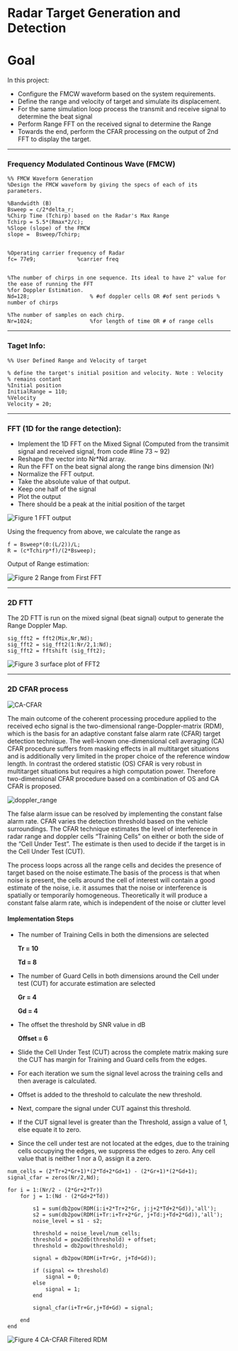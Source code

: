 # Radar Target Generation and Detection


# Goal

In this project:


*   Configure the FMCW waveform based on the system requirements.
*   Define the range and velocity of target and simulate its displacement.
*   For the same simulation loop process the transmit and receive signal to determine the beat signal
*   Perform Range FFT on the received signal to determine the Range
*   Towards the end, perform the CFAR processing on the output of 2nd FFT to display the target.

---

### Frequency Modulated Continous Wave (FMCW)
```
%% FMCW Waveform Generation
%Design the FMCW waveform by giving the specs of each of its parameters.

%Bandwidth (B)
Bsweep = c/2*delta_r;
%Chirp Time (Tchirp) based on the Radar's Max Range
Tchirp = 5.5*(Rmax*2/c);
%Slope (slope) of the FMCW
slope =  Bsweep/Tchirp;


%Operating carrier frequency of Radar 
fc= 77e9;             %carrier freq

                                                          
%The number of chirps in one sequence. Its ideal to have 2^ value for the ease of running the FFT
%for Doppler Estimation. 
Nd=128;                   % #of doppler cells OR #of sent periods % number of chirps

%The number of samples on each chirp. 
Nr=1024;                  %for length of time OR # of range cells
```
---

### Taget Info:
 ```
%% User Defined Range and Velocity of target

% define the target's initial position and velocity. Note : Velocity
% remains contant
%Initial position
InitialRange = 110;
%Velocity
Velocity = 20;
 ```
 ---

### FFT (1D for the range detection):
* Implement the 1D FFT on the Mixed Signal (Computed from the transimit signal and received signal, from code #line 73 ~ 92)
* Reshape the vector into Nr*Nd array.
* Run the FFT on the beat signal along the range bins dimension (Nr)
* Normalize the FFT output.
* Take the absolute value of that output.
* Keep one half of the signal
* Plot the output
* There should be a peak at the initial position of the target


![Figure 1 FFT output](https://user-images.githubusercontent.com/34095574/88806593-ea164a00-d1b0-11ea-8e0e-63c24ae65111.jpg)



Using the frequency from above, we calculate the range as


```
f = Bsweep*(0:(L/2))/L;
R = (c*Tchirp*f)/(2*Bsweep);
```


Output of Range estimation:


![Figure 2 Range from First FFT](https://user-images.githubusercontent.com/34095574/88806773-221d8d00-d1b1-11ea-9468-5e167e7b6800.jpg)

---

### 2D FTT

The 2D FTT is run on the mixed signal (beat signal) output to generate the Range Doppler Map.

```
sig_fft2 = fft2(Mix,Nr,Nd);
sig_fft2 = sig_fft2(1:Nr/2,1:Nd);
sig_fft2 = fftshift (sig_fft2);
```

![Figure 3 surface plot of FFT2](https://user-images.githubusercontent.com/34095574/88806965-66109200-d1b1-11ea-93fe-cdab7c99426b.jpg)

---

### 2D CFAR process

![CA-CFAR](https://user-images.githubusercontent.com/34095574/88807427-ff3fa880-d1b1-11ea-8c32-005e6af3f3d9.jpg)


The main outcome of the coherent processing procedure applied to the received echo signal is the two-dimensional range-Doppler-matrix (RDM), which is the basis for an adaptive constant false alarm rate (CFAR) target detection technique. The well-known one-dimensional cell averaging (CA) CFAR procedure suffers from masking effects in all multitarget situations and is additionally very limited in the proper choice of the reference window length. In contrast the ordered statistic (OS) CFAR is very robust in multitarget situations but requires a high computation power. Therefore two-dimensional CFAR procedure based on a combination of OS and CA CFAR is proposed.


![doppler_range](https://user-images.githubusercontent.com/34095574/88807663-4b8ae880-d1b2-11ea-8f0c-02841e744b8a.jpg)

 The false alarm issue can be resolved by implementing the constant false alarm rate. CFAR varies the detection threshold based on the vehicle surroundings. The CFAR technique estimates the level of interference in radar range and doppler cells “Training Cells” on either or both the side of the “Cell Under Test”. The estimate is then used to decide if the target is in the Cell Under Test (CUT).

The process loops across all the range cells and decides the presence of target based on the noise estimate.The basis of the process is that when noise is present, the cells around the cell of interest will contain a good estimate of the noise, i.e. it assumes that the noise or interference is spatially or temporarily homogeneous. Theoretically it will produce a constant false alarm rate, which is independent of the noise or clutter level



#### Implementation Steps



*   The number of Training Cells in both the dimensions are selected

    **Tr = 10**


    **Td = 8**

*   The number of Guard Cells in both dimensions around the Cell under test (CUT) for accurate estimation are selected

    **Gr = 4**


    **Gd = 4**

*   The offset the threshold by SNR value in dB

    **Offset = 6**

*   Slide the Cell Under Test (CUT) across the complete matrix making sure the CUT has margin for Training and Guard cells from the edges.
*   For each iteration we sum the signal level across the training cells and then average is calculated.
*   Offset is added to the threshold to calculate the new threshold.
*   Next, compare the signal under CUT against this threshold.
*   If the CUT signal level is greater than the Threshold, assign a value of 1, else equate it to zero.
*   Since the cell under test are not located at the edges, due to the training cells occupying the edges, we suppress the edges to zero. Any cell value that is neither 1 nor a 0, assign it a zero.


```
num_cells = (2*Tr+2*Gr+1)*(2*Td+2*Gd+1) - (2*Gr+1)*(2*Gd+1);
signal_cfar = zeros(Nr/2,Nd);

for i = 1:(Nr/2 - (2*Gr+2*Tr))
    for j = 1:(Nd - (2*Gd+2*Td))
        
        s1 = sum(db2pow(RDM(i:i+2*Tr+2*Gr, j:j+2*Td+2*Gd)),'all');
        s2 = sum(db2pow(RDM(i+Tr:i+Tr+2*Gr, j+Td:j+Td+2*Gd)),'all');    
        noise_level = s1 - s2;
        
        threshold = noise_level/num_cells;      
        threshold = pow2db(threshold) + offset;
        threshold = db2pow(threshold);
        
        signal = db2pow(RDM(i+Tr+Gr, j+Td+Gd));
        
        if (signal <= threshold)
            signal = 0;
        else 
            signal = 1;
        end
        
        signal_cfar(i+Tr+Gr,j+Td+Gd) = signal;  
        
    end
end

```


![Figure 4 CA-CFAR Filtered RDM](https://user-images.githubusercontent.com/34095574/88807782-72e1b580-d1b2-11ea-9b0a-280435ca1e21.jpg)

